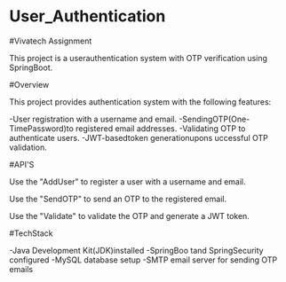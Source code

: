 # User_Authentication
#Vivatech Assignment

This project is a userauthentication system with OTP verification using SpringBoot.

#Overview

This project provides authentication system with the following features:

-User registration with a username and email.
-SendingOTP(One-TimePassword)to registered email addresses.
-Validating OTP to authenticate users.
-JWT-basedtoken generationupons uccessful OTP validation.

#API'S

Use the "AddUser" to register a user with a username and email.

Use the "SendOTP" to send an OTP to the registered email.

Use the "Validate" to validate the OTP and generate a JWT token.

#TechStack

-Java Development Kit(JDK)installed
-SpringBoo tand SpringSecurity configured
-MySQL database setup
-SMTP email server for sending OTP emails


